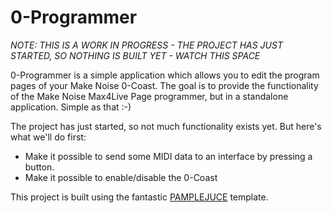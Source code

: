 # 0-Programmer

_NOTE: THIS IS A WORK IN PROGRESS - THE PROJECT HAS JUST STARTED, SO NOTHING IS BUILT YET - WATCH THIS SPACE_

0-Programmer is a simple application which allows you to edit the program pages of your Make Noise 0-Coast. The goal is to provide the functionality of the Make Noise Max4Live Page programmer, but in a standalone application. Simple as that :-)

The project has just started, so not much functionality exists yet. But here's what we'll do first:

* Make it possible to send some MIDI data to an interface by pressing a button.
* Make it possible to enable/disable the 0-Coast

This project is built using the fantastic [PAMPLEJUCE](https://github.com/sudara/pamplejuce) template.
